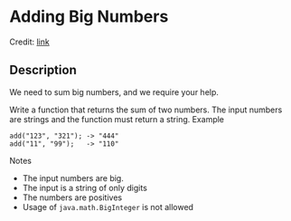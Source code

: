 Adding Big Numbers
==================
Credit: [link](https://www.codewars.com/kata/525f4206b73515bffb000b21)

Description
-----------

We need to sum big numbers, and we require your help.

Write a function that returns the sum of two numbers. The input numbers are strings and the function must return a string.
Example

    add("123", "321"); -> "444"
    add("11", "99");   -> "110"

Notes

* The input numbers are big.
* The input is a string of only digits
* The numbers are positives
* Usage of `java.math.BigInteger` is not allowed

